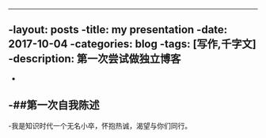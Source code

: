 ----
-layout: posts
-title: my presentation
-date: 2017-10-04
-categories: blog
-tags: [写作,千字文]
-description: 第一次尝试做独立博客
----
-
-##第一次自我陈述
-
-我是知识时代一个无名小卒，怀抱热诚，渴望与你们同行。
